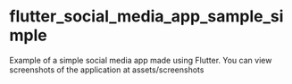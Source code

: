 # flutter_social_media_app_sample_simple

Example of a simple social media app made using Flutter. You can view screenshots of the application at assets/screenshots

